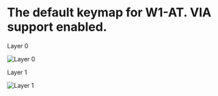 # The default keymap for W1-AT. VIA support enabled.

Layer 0

![Layer 0](https://i.imgur.com/Oaw6UNo.png)

Layer 1

![Layer 1](https://i.imgur.com/v24h9EO.png)
